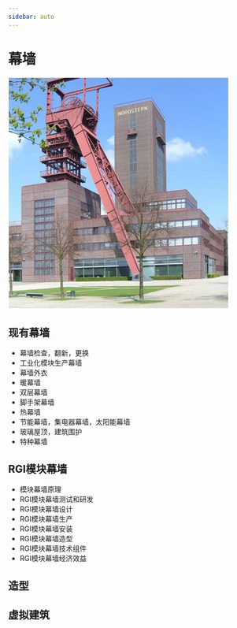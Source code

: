 ```yaml
---
sidebar: auto
---
```

# 幕墙
![facades1](/facades1.jpg)  
## 现有幕墙
- 幕墙检查，翻新，更换
- 工业化模块生产幕墙
- 幕墙外衣
- 暖幕墙
- 双层幕墙
- 脚手架幕墙
- 热幕墙
- 节能幕墙，集电器幕墙，太阳能幕墙
- 玻璃屋顶，建筑围护
- 特种幕墙
## RGI模块幕墙
- 模块幕墙原理
- RGI模块幕墙测试和研发
- RGI模块幕墙设计
- RGI模块幕墙生产
- RGI模块幕墙安装
-  RGI模块幕墙造型
- RGI模块幕墙技术组件
-  RGI模块幕墙经济效益

## 造型
## 虚拟建筑 
